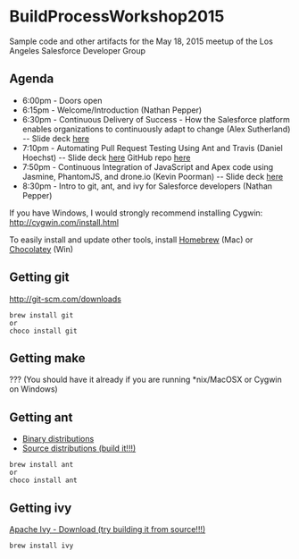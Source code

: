 # BuildProcessWorkshop2015
Sample code and other artifacts for the May 18, 2015 meetup of the Los Angeles Salesforce Developer Group

## Agenda
- 6:00pm - Doors open
- 6:15pm - Welcome/Introduction (Nathan Pepper)
- 6:30pm - Continuous Delivery of Success - How the Salesforce platform enables organizations to continuously adapt to change (Alex Sutherland) -- Slide deck [here](http://www.slideshare.net/AlexanderSutherland/continuous-delivery-of-success)
- 7:10pm - Automating Pull Request Testing Using Ant and Travis (Daniel Hoechst) -- Slide deck [here](http://www.slideshare.net/dhoechst/team-development-on-forcecom)  GitHub repo [here](https://github.com/dhoechst/Team-Dev-Force-Dot-Com)
- 7:50pm - Continuous Integration of JavaScript and Apex code using Jasmine, PhantomJS, and drone.io (Kevin Poorman)
-- Slide deck [here](http://www.slideshare.net/KevinPoorman1/ci-of-js-and-apex-using-jasmine-phantom-js-and-drone-io-df14)
- 8:30pm - Intro to git, ant, and ivy for Salesforce developers (Nathan Pepper)

If you have Windows, I would strongly recommend installing Cygwin:
http://cygwin.com/install.html

To easily install and update other tools, install [Homebrew](http://brew.sh/) (Mac) or [Chocolatey](https://chocolatey.org/) (Win)

## Getting git
http://git-scm.com/downloads

    brew install git
    or
    choco install git

## Getting make
??? (You should have it already if you are running *nix/MacOSX or Cygwin on Windows)

## Getting ant
* [Binary distributions](http://ant.apache.org/bindownload.cgi)
* [Source distributions (build it!!!)](http://ant.apache.org/srcdownload.cgi)
```
brew install ant
or
choco install ant
```
## Getting ivy
[Apache Ivy - Download (try building it from source!!!)](http://ant.apache.org/ivy/download.cgi)

    brew install ivy
